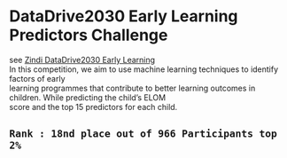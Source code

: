 # DataDrive2030 Early Learning Predictors Challenge
see [Zindi DataDrive2030 Early Learning ](https://zindi.africa/competitions/datadrive2030-early-learning-predictors-challenge/leaderboard)\
In this competition, we aim to use machine learning techniques to identify factors of early\
learning programmes that contribute to better learning outcomes in children. While predicting the child’s ELOM\
 score and the top 15 predictors for each child.

## `Rank : 18nd place out of 966 Participants top 2%`
